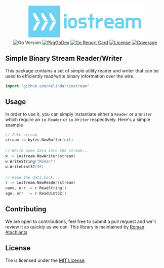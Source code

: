 <p align="center">
<img height="110" src=".github/logo.png" border="0" alt="kelindar/iostream">
<br>
<img src="https://img.shields.io/github/go-mod/go-version/kelindar/iostream" alt="Go Version">
<a href="https://pkg.go.dev/github.com/kelindar/iostream"><img src="https://pkg.go.dev/badge/github.com/kelindar/iostream" alt="PkgGoDev"></a>
<a href="https://goreportcard.com/report/github.com/kelindar/iostream"><img src="https://goreportcard.com/badge/github.com/kelindar/iostream" alt="Go Report Card"></a>
<a href="https://opensource.org/licenses/MIT"><img src="https://img.shields.io/badge/License-MIT-blue.svg" alt="License"></a>
<a href="https://coveralls.io/github/kelindar/iostream"><img src="https://coveralls.io/repos/github/kelindar/iostream/badge.svg" alt="Coverage"></a>
</p>

## Simple Binary Stream Reader/Writer

This package contains a set of simple utility reader and writer that can be used to efficiently read/write binary information over the wire.

```go
import "github.com/kelindar/iostream"
```

## Usage

In order to use it, you can simply instantiate either a `Reader` or a `Writer` which require an `io.Reader` or `io.Writer` respectively. Here's a simple example

```go
// Fake stream
stream := bytes.NewBuffer(nil)

// Write some data into the stream...
w := iostream.NewWriter(stream)
w.WriteString("Roman")
w.WriteUint32(36)

// Read the data back...
r := iostream.NewReader(stream)
name, err := r.ReadString()
age, err  := r.ReadUint32()
```

## Contributing

We are open to contributions, feel free to submit a pull request and we'll review it as quickly as we can. This library is maintained by [Roman Atachiants](https://www.linkedin.com/in/atachiants/)

## License

Tile is licensed under the [MIT License](LICENSE.md).
